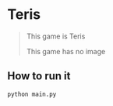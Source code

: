 # Teris

> This game is Teris
>
> This game has no image

## How to run it

```bash
python main.py
```



